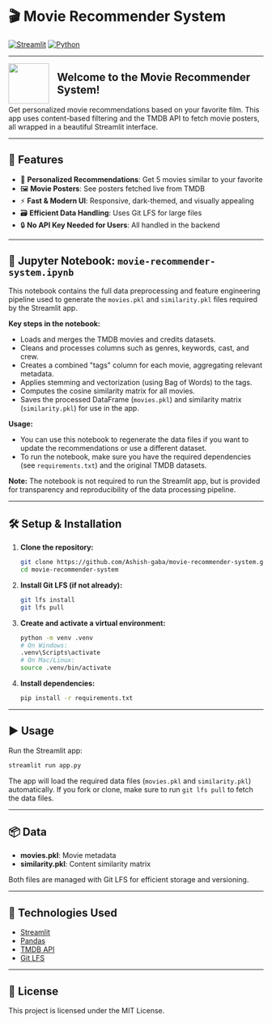 # 🎬 Movie Recommender System

[![Streamlit](https://img.shields.io/badge/Built%20with-Streamlit-ff4b4b?logo=streamlit&logoColor=white)](https://streamlit.io/)
[![Python](https://img.shields.io/badge/Python-3.10%2B-blue?logo=python&logoColor=white)](https://www.python.org/)

---

<img src="https://img.icons8.com/color/96/000000/movie-projector.png" width="80" align="left" style="margin-right: 16px;"/>

## Welcome to the Movie Recommender System!

Get personalized movie recommendations based on your favorite film. This app uses content-based filtering and the TMDB API to fetch movie posters, all wrapped in a beautiful Streamlit interface.

---

## 🚀 Features

- 🎥 **Personalized Recommendations**: Get 5 movies similar to your favorite
- 🖼️ **Movie Posters**: See posters fetched live from TMDB
- ⚡ **Fast & Modern UI**: Responsive, dark-themed, and visually appealing
- 🗃️ **Efficient Data Handling**: Uses Git LFS for large files
- 🔒 **No API Key Needed for Users**: All handled in the backend

---

## 📒 Jupyter Notebook: `movie-recommender-system.ipynb`

This notebook contains the full data preprocessing and feature engineering pipeline used to generate the `movies.pkl` and `similarity.pkl` files required by the Streamlit app.

**Key steps in the notebook:**

- Loads and merges the TMDB movies and credits datasets.
- Cleans and processes columns such as genres, keywords, cast, and crew.
- Creates a combined "tags" column for each movie, aggregating relevant metadata.
- Applies stemming and vectorization (using Bag of Words) to the tags.
- Computes the cosine similarity matrix for all movies.
- Saves the processed DataFrame (`movies.pkl`) and similarity matrix (`similarity.pkl`) for use in the app.

**Usage:**

- You can use this notebook to regenerate the data files if you want to update the recommendations or use a different dataset.
- To run the notebook, make sure you have the required dependencies (see `requirements.txt`) and the original TMDB datasets.

**Note:**
The notebook is not required to run the Streamlit app, but is provided for transparency and reproducibility of the data processing pipeline.

---

## 🛠️ Setup & Installation

1. **Clone the repository:**

   ```bash
   git clone https://github.com/Ashish-gaba/movie-recommender-system.git
   cd movie-recommender-system
   ```

2. **Install Git LFS (if not already):**

   ```bash
   git lfs install
   git lfs pull
   ```

3. **Create and activate a virtual environment:**

   ```bash
   python -m venv .venv
   # On Windows:
   .venv\Scripts\activate
   # On Mac/Linux:
   source .venv/bin/activate
   ```

4. **Install dependencies:**
   ```bash
   pip install -r requirements.txt
   ```

---

## ▶️ Usage

Run the Streamlit app:

```bash
streamlit run app.py
```

The app will load the required data files (`movies.pkl` and `similarity.pkl`) automatically. If you fork or clone, make sure to run `git lfs pull` to fetch the data files.

---

## 📦 Data

- **movies.pkl**: Movie metadata
- **similarity.pkl**: Content similarity matrix

Both files are managed with Git LFS for efficient storage and versioning.

---

## 🧰 Technologies Used

- [Streamlit](https://streamlit.io/)
- [Pandas](https://pandas.pydata.org/)
- [TMDB API](https://www.themoviedb.org/documentation/api)
- [Git LFS](https://git-lfs.github.com/)

---

## 📜 License

This project is licensed under the MIT License.
